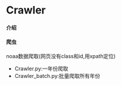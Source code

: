 # Crawler

#### 介绍



#### 爬虫

noaa数据爬取(网页没有class和id,用xpath定位)

- Crawler.py:一年份爬取
- Crawler_batch.py:批量爬取所有年份

